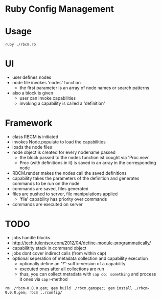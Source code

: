 Ruby Config Management
======================

# Usage

`ruby ./rbcm.rb`

# UI

- user defines nodes
- node file invokes 'nodes' function
  - the first parameter is an array of node names or search patterns
- also a block is given
  - user can invoke capabilities
  - invoking a capability is called a 'definition'

# Framework

- class RBCM is initiated
- invokes Node.populate to load the capabilities
- loads the node files
- node object is created for every nodename passed
  - the block passed to the nodes function ist cought via 'Proc.new'
  - Proc (with definitions in it) is saved in an array in the corresponding node
- RBCM.render makes the nodes call the saved definitions
- capability takes the parameters of the definition and generates commands to be run
  on the node
- commands are saved, files generated
- files are pushed to server, file manipulations applied
  - 'file' capability has priority over commands
- commands are executed on server

# TODO

 - jobs handle blocks
 - http://tech.tulentsev.com/2012/04/define-module-programmatically/
- capabilitity stack in command object
- jobs dont cover indirect calls (from within cap)
- optional seperation of metadata collection and capability execution
  - optionally define an "!"-suffix-version of a capability
  - executed ones after all collections are run
  - thus, you can collect metadata with `cap do: something` and process it ones
    via `cap!`-method

`rm ./rbcm-0.0.0.gem; gem build ./rbcm.gemspec; gem install ./rbcm-0.0.0.gem; rbcm ../config/`
